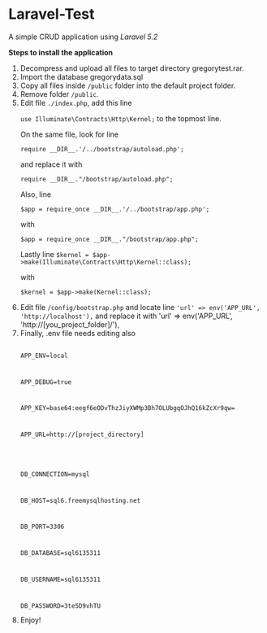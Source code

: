 # <strong>Laravel-Test</strong>
A simple CRUD application using <em>Laravel 5.2</em>

<b>Steps to install the application</b>
<ol>
<li>Decompress and upload all files to target directory gregorytest.rar.</li>
<li>Import the database gregorydata.sql</li>
<li>Copy all files inside <code>/public</code> folder into the default project folder.</li>
<li>Remove folder <code>/public</code>.</li>
<li>Edit file <code>./index.php</code>,  add this line   
      <p><code>use Illuminate\Contracts\Http\Kernel;</code>  to the topmost line.</p>
 <p> On the same file, look for line </p>
     <p> <code>require __DIR__.'/../bootstrap/autoload.php';</code></p>
 <p> and replace it with</p>
      <p><code>require __DIR__."/bootstrap/autoload.php";</code></p>
  <p>Also, line </p>
    <p>  <code>$app = require_once __DIR__.'/../bootstrap/app.php';</code></p>
 <p> with</p>
     <p> <code>$app = require_once __DIR__."/bootstrap/app.php";</code></p>
 <p> Lastly line <code>$kernel = $app->make(Illuminate\Contracts\Http\Kernel::class);</code> </p>
  <p>  with </p>
    <p>  <code>$kernel = $app->make(Kernel::class);</code></p>
<li>Edit file <code>/config/bootstrap.php</code> and locate line 
    <code>'url' => env('APP_URL', 'http://localhost'),</code>
and replace it with
'url' => env('APP_URL', 'http://[you_project_folder]/'),</li>
<li>Finally, .env file needs editing also<br /><code>
<p>APP_ENV=local</p>
<p>APP_DEBUG=true</p>
<p>APP_KEY=base64:eegf6eODvThzJiyXWMp3Bh7OLUbgqOJhQ16kZcXr9qw=</p>
<p>APP_URL=http://[project_directory]</p>
<p></p>
<p>DB_CONNECTION=mysql</p>
<p>DB_HOST=sql6.freemysqlhosting.net</p>
<p>DB_PORT=3306</p>
<p>DB_DATABASE=sql6135311</p>
<p>DB_USERNAME=sql6135311</p>
<p>DB_PASSWORD=3te5D9vhTU</p></code></li>
<li>Enjoy!</li>
</ol>
